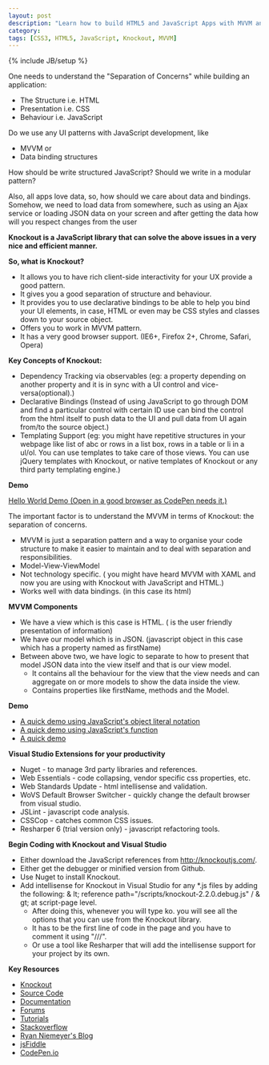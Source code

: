 ```yaml
---
layout: post
description: "Learn how to build HTML5 and JavaScript Apps with MVVM and Knockout"
category: 
tags: [CSS3, HTML5, JavaScript, Knockout, MVVM]
---
```

{% include JB/setup %}

One needs to understand the "Separation of Concerns" while building an application:

- The Structure i.e. HTML
- Presentation i.e. CSS
- Behaviour i.e. JavaScript

Do we use any UI patterns with JavaScript development, like 
- MVVM or
- Data binding structures

How should be write structured JavaScript? Should we write in a modular pattern?

Also, all apps love data, so, how should we care about data and bindings. Somehow, we need to load data from somewhere, such as using an Ajax service or loading JSON data on your screen and after getting the data how will you respect changes from the user

**Knockout is a JavaScript library that can solve the above issues in a very nice and efficient manner.**

**So, what is Knockout?**

- It allows you to have rich client-side interactivity for your UX provide a good pattern. 
- It gives you a good separation of structure and behaviour.
- It provides you to use declarative bindings to be able to help you bind your UI elements, in case, HTML or even may be CSS styles and classes down to your source object. 
- Offers you to work in MVVM pattern.
- It has a very good browser support. (IE6+, Firefox 2+, Chrome, Safari, Opera)

**Key Concepts of Knockout:**

- Dependency Tracking via observables (eg: a property depending on another property and it is in sync with a UI control and vice-versa(optional).)
- Declarative Bindings (Instead of using JavaScript to go through DOM and find a particular control with certain ID use can bind the control from the html itself to push data to the UI and pull data from UI again from/to the source object.)
- Templating Support (eg: you might have repetitive structures in your webpage like list of abc or rows in a list box, rows in a table or li in a ul/ol. You can use templates to take care of those views. You can use jQuery templates with Knockout, or native templates of Knockout or any third party templating engine.)

**Demo**

[Hello World Demo (Open in a good browser as CodePen needs it.)](http://codepen.io/siddharth-pandey/full/ovrxL)

The important factor is to understand the MVVM in terms of Knockout: the separation of concerns. 

- MVVM is just a separation pattern and a way to organise your code structure to make it easier to maintain and to deal with separation and responsibilities.
- Model-View-ViewModel
- Not technology specific. ( you might have heard MVVM with XAML and now you are using with Knockout with JavaScript and HTML.)
- Works well with data bindings. (in this case its html)

**MVVM Components**

- We have a view which is this case is HTML. ( is the user friendly presentation of information)
- We have our model which is in JSON. (javascript object in this case which has a property named as firstName)
- Between above two, we have logic to separate to how to  present that model JSON data into the view itself and that is our view model. 
	- It contains all the behaviour for the view that the view needs and can aggregate on or more models to show the data inside the view.
	- Contains properties like firstName, methods and the Model.

**Demo**

- [A quick demo using JavaScript's object literal notation](http://codepen.io/siddharth-pandey/full/tcuob)
- [A quick demo using JavaScript's function](http://codepen.io/siddharth-pandey/full/dsmtH)
- [A quick demo](http://a%20quick%20demo%20using%20javascript%27s%20function/)

**Visual Studio Extensions for your productivity**

- Nuget - to manage 3rd party libraries and references.
- Web Essentials - code collapsing, vendor specific css properties, etc.
- Web Standards Update - html intellisense and validation.
- WoVS Default Browser Switcher - quickly change the default browser from visual studio.
- JSLint - javascript code analysis.
- CSSCop - catches common CSS issues.
- Resharper 6 (trial version only) - javascript refactoring tools.

**Begin Coding with Knockout and Visual Studio**
- Either download the JavaScript references from http://knockoutjs.com/.
- Either get the debugger or minified version from Github.
- Use Nuget to install Knockout.
- Add intellisense for Knockout in Visual Studio for any *.js files by adding the following: & lt; reference path="/scripts/knockout-2.2.0.debug.js" / & gt; at script-page level.
	- After doing this, whenever you will type ko. you will see all the options that you can use from the Knockout library.
	- It has to be the first line of code in the page and you have to comment it using "///".
	- Or use a tool like Resharper that will add the intellisense support for your project by its own.

**Key Resources**

- [Knockout](http://knockoutjs.com)
- [Source Code](https://github.com/SteveSanderson/knockout)
- [Documentation](http://jpapa.me/kodocs)
- [Forums](http://jpapa.me/koforum)
- [Tutorials](http://learn.knockoutjs.com)
- [Stackoverflow](http://jpapa.me/kostackoverflow)
- [Ryan Niemeyer's Blog](http://www.knockmeout.net)
- [jsFiddle](http://www.jsfiddle.net)
- [CodePen.io](codepen.io)
